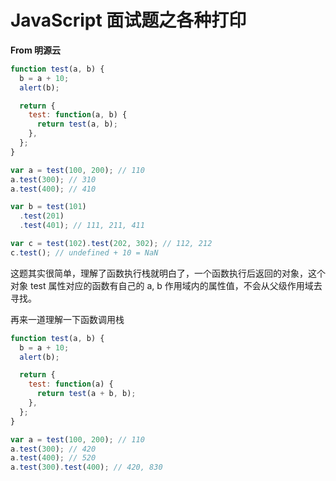 # JavaScript 面试题之各种打印

**From 明源云**

```js
function test(a, b) {
  b = a + 10;
  alert(b);

  return {
    test: function(a, b) {
      return test(a, b);
    },
  };
}

var a = test(100, 200); // 110
a.test(300); // 310
a.test(400); // 410

var b = test(101)
  .test(201)
  .test(401); // 111, 211, 411

var c = test(102).test(202, 302); // 112, 212
c.test(); // undefined + 10 = NaN
```

这题其实很简单，理解了函数执行栈就明白了，一个函数执行后返回的对象，这个对象 test 属性对应的函数有自己的 a, b 作用域内的属性值，不会从父级作用域去寻找。

再来一道理解一下函数调用栈

```js
function test(a, b) {
  b = a + 10;
  alert(b);

  return {
    test: function(a) {
      return test(a + b, b);
    },
  };
}

var a = test(100, 200); // 110
a.test(300); // 420
a.test(400); // 520
a.test(300).test(400); // 420, 830
```
